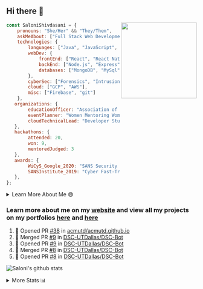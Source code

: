 ## Hi there 👋

<img align='right' src="https://storage.googleapis.com/saloni-shivdasani-resume/Saloni.png" width="200">

```javascript
const SaloniShivdasani = {
    pronouns: "She/Her" && "They/Them",
    askMeAbout: ["Full Stack Web Development", "Cloud Computing", "Cyber Security"],
    technologies: {
        languages: ["Java", "JavaScript", "SQL", "Python", "C++", "R"],
        webDev: {
            frontEnd: ["React", "React Native", "Electron"],
            backEnd: ["Node.js", "Express", "Flask"],
            databases: ["MongoDB", "MySql"],
        },
        cyberSec: ["Forensics", "Intrusion Detection", "Security Operations", "Network and Application Penetration Testing"],
        cloud: ["GCP", "AWS"],
        misc: ["Firebase", "git"]
    },
   organizations: {
        educationOfficer: "Association of Computer Machinery, UTD",
        eventPlanner: "Women Mentoring Women in Engineering, UTD",
        cloudTechnicalLead: "Developer Students Club, UTD"
   },
   hackathons: {
        attended: 20,
        won: 9,
        mentoredJudged: 3
   },
   awards: {
        WiCyS_Google_2020: "SANS Security Training Scholarship",
        SANSInstitute_2019: "Cyber Fast-Track Game Quarter-Finalist",
   },
};
```

<!--START_SECTION:table-->
<details>

<summary>Learn More About Me 😄 </summary>

I am a junior at The University of Texas at Dallas, and I am currently majoring in Software Engineering with a concentration in Information Assurance. I am interested and have experience in full stack development, cloud computing, and cybersecurity. I hope to find opportunities where I can gain exposure to algorithm and project design. My ultimate aim is to develop futuristic products for users because I am inspired by the impact of computing on society.

I have experience in full stack web development through my participation and awards in hackathons where I have learnt and used React, Node.js, Express, MongoDB, Flask, NLTK, and React Native along with GIT, GCP, and Firebase. Last semester, I was also responsible for backend development for a project at a local NGO where I created a REST API using Node.js, Express, MongoDB and SQL and hosted it on servers using GCP. 

From my coursework and local competitions, I have skills in algorithms and data structures in Java, database management using SQL and machine learning using Python and R. I have also been a quarter-finalist in a national cybersecurity completion hosted by the SANS institute.

I am also actively involved in campus organization where I am the cloud technical lead for Developer Student Club, Mentor and Education Officer for Association of Computing Machinery, event planner for Women Mentoring Women in Engineering and IT Committee member for IEEE.

</details>

<!--END_SECTION:table-->

### Learn more about me on my [website](https://www.saloni-shivdasani.codes) and view all my projects on my portfolios [here](https://www.saloni-shivdasani.codes/projects) and  [here](http://devpost.com/SaloniS)

<!--START_SECTION:activity-->
1. 💪 Opened PR [#38](https://github.com/acmutd/acmutd.github.io/pull/38) in [acmutd/acmutd.github.io](https://github.com/acmutd/acmutd.github.io)
2. 🎉 Merged PR [#9](https://github.com/DSC-UTDallas/DSC-Bot/pull/9) in [DSC-UTDallas/DSC-Bot](https://github.com/DSC-UTDallas/DSC-Bot)
3. 💪 Opened PR [#9](https://github.com/DSC-UTDallas/DSC-Bot/pull/9) in [DSC-UTDallas/DSC-Bot](https://github.com/DSC-UTDallas/DSC-Bot)
4. 🎉 Merged PR [#8](https://github.com/DSC-UTDallas/DSC-Bot/pull/8) in [DSC-UTDallas/DSC-Bot](https://github.com/DSC-UTDallas/DSC-Bot)
5. 💪 Opened PR [#8](https://github.com/DSC-UTDallas/DSC-Bot/pull/8) in [DSC-UTDallas/DSC-Bot](https://github.com/DSC-UTDallas/DSC-Bot)
<!--END_SECTION:activity-->

![Saloni's github stats](https://github-readme-stats.vercel.app/api?username=SaloniSS)

<!--START_SECTION:table-->
<details>

<summary>More Stats 📊 </summary>

<!--START_SECTION:waka-->
![Lines of code](https://img.shields.io/badge/From%20Hello%20World%20I%27ve%20Written-24.2%20million%20lines%20of%20code-blue)

**🐱 My Github Data** 

> 🏆 1,591 Contributions in the Year 2020
 > 
> 📦 520.6 kB Used in Github's Storage 
 > 
> 💼 Opted to Hire
 > 
> 📜 21 Public Repositories
 > 
> 🔑 17 Private Repositories 

**I'm a Night 🦉** 

```text
🌞 Morning    213 commits    ████░░░░░░░░░░░░░░░░░░░░░   18.01% 
🌆 Daytime    240 commits    █████░░░░░░░░░░░░░░░░░░░░   20.29% 
🌃 Evening    380 commits    ████████░░░░░░░░░░░░░░░░░   32.12% 
🌙 Night      350 commits    ███████░░░░░░░░░░░░░░░░░░   29.59%

```
📅 **I'm Most Productive on Saturday** 

```text
Monday       110 commits    ██░░░░░░░░░░░░░░░░░░░░░░░   9.3% 
Tuesday      75 commits     █░░░░░░░░░░░░░░░░░░░░░░░░   6.34% 
Wednesday    117 commits    ██░░░░░░░░░░░░░░░░░░░░░░░   9.89% 
Thursday     65 commits     █░░░░░░░░░░░░░░░░░░░░░░░░   5.49% 
Friday       151 commits    ███░░░░░░░░░░░░░░░░░░░░░░   12.76% 
Saturday     377 commits    ████████░░░░░░░░░░░░░░░░░   31.87% 
Sunday       288 commits    ██████░░░░░░░░░░░░░░░░░░░   24.34%

```


📊 **This Week I Spent My Time On** 

```text
⌚︎ Time Zone: America/Chicago

💬 Programming Languages: 
JavaScript               1 hr 46 mins        ████████████████████████░   99.06% 
JSON                     0 secs              ░░░░░░░░░░░░░░░░░░░░░░░░░   0.78% 
HTML                     0 secs              ░░░░░░░░░░░░░░░░░░░░░░░░░   0.13% 
Git Config               0 secs              ░░░░░░░░░░░░░░░░░░░░░░░░░   0.03%

```

**I Mostly Code in JavaScript** 

```text
JavaScript               23 repos            █████████████░░░░░░░░░░░░   53.49% 
Java                     5 repos             ███░░░░░░░░░░░░░░░░░░░░░░   11.63% 
TypeScript               5 repos             ███░░░░░░░░░░░░░░░░░░░░░░   11.63% 
CSS                      3 repos             █░░░░░░░░░░░░░░░░░░░░░░░░   6.98% 
PHP                      2 repos             █░░░░░░░░░░░░░░░░░░░░░░░░   4.65%

```



<!--END_SECTION:waka-->

<!--END_SECTION:table-->

<!--
**SaloniSS/SaloniSS** is a ✨ _special_ ✨ repository because its `README.md` (this file) appears on your GitHub profile.

Here are some ideas to get you started:

- 🔭 I’m currently working on ...
- 🌱 I’m currently learning ...
- 👯 I’m looking to collaborate on ...
- 🤔 I’m looking for help with ...
- 💬 Ask me about ...
- 📫 How to reach me: ...
- 😄 Pronouns: ...
- ⚡ Fun fact: ...
-->
